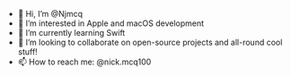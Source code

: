 - 👋 Hi, I’m @Njmcq
- 👀 I’m interested in Apple and macOS development
- 🌱 I’m currently learning Swift
- 💞️ I’m looking to collaborate on open-source projects and all-round cool stuff!
- 📫 How to reach me: @nick.mcq100

<!---
Njmcq/Njmcq is a ✨ special ✨ repository because its `README.md` (this file) appears on your GitHub profile.
You can click the Preview link to take a look at your changes.
--->
